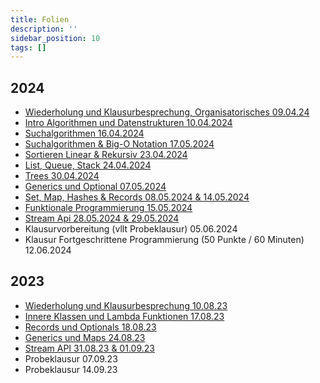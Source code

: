 ```yaml
---
title: Folien
description: ''
sidebar_position: 10
tags: []
---
```


## 2024

- [Wiederholung und Klausurbesprechung, Organisatorisches 09.04.24](/slides/steffen/java-2/recap)
- [Intro Algorithmen und Datenstrukturen 10.04.2024](/slides/steffen/java-2/intro-dsa)
- [Suchalgorithmen 16.04.2024](/slides/steffen/java-2/search-algo)
- [Suchalgorithmen & Big-O Notation 17.05.2024](/slides/steffen/tbd)
- [Sortieren Linear & Rekursiv 23.04.2024](/slides/steffen/tbd)
- [List, Queue, Stack 24.04.2024](/slides/steffen/tbd)
- [Trees 30.04.2024](/slides/steffen/tbd)
- [Generics und Optional 07.05.2024](/slides/steffen/java-2/generics-optional)
- [Set, Map, Hashes & Records 08.05.2024 & 14.05.2024](/slides/steffen/java-2/sets-maps-hashes-records)
- [Funktionale Programmierung 15.05.2024](/slides/steffen/java-2/functional-programming)
- [Stream Api 28.05.2024 & 29.05.2024](/slides/steffen/java-2/stream-api)
- Klausurvorbereitung (vllt Probeklausur) 05.06.2024
- Klausur Fortgeschrittene Programmierung (50 Punkte / 60 Minuten) 12.06.2024

## 2023

- [Wiederholung und Klausurbesprechung 10.08.23](/slides/steffen/recap)
- [Innere Klassen und Lambda Funktionen 17.08.23](/slides/steffen/lambda)
- [Records und Optionals 18.08.23](/slides/steffen/records-optionals)
- [Generics und Maps 24.08.23](/slides/steffen/generics-maps)
- [Stream API 31.08.23 & 01.09.23](/slides/steffen/stream-api)
- Probeklausur 07.09.23
- Probeklausur 14.09.23
